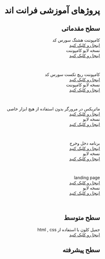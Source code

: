 <div dir="auto">
<h1>پروژهای آموزشی فرانت اند </h1>
<h2>سطح مقدماتی</h2>

<p>
کامپوننت هشتگ  سورس کد
<br>
<a href="https://github.com/mehdigudy/hashtagComponent"> اینجا رو کلیک کنید </a>
<br>
نسخه لایو کامپوننت
<br>
<a href="https://mehdigudy.github.io/hashtagComponent"/> اینجا رو کلیک کنید </a>
</p>
<br>

<p>
کامپوننت ریچ تکست سورس کد 
<br>
<a href="https://github.com/mehdigudy/richTextComponent"> اینجا رو کلیک کنید </a>
<br>
نسخه لایو کامپوننت
<br>
<a href="https://mehdigudy.github.io/richTextComponent"/> اینجا رو کلیک کنید </a>
</p>
<br>

<p>
ماتریکس در مرورگر بدون استفاده از هیچ ابزار خاصی 
<br>
<a href="https://github.com/mehdigudy/matrix"> اینجا رو کلیک کنید </a>
<br>
نسخه لایو
<br>
<a href="https://mehdigudy.github.io/matrix"/> اینجا رو کلیک کنید </a>
</p>
<br>

<p>
برنامه دخل وخرج 
<br>
<a href="https://github.com/mehdigudy/BudgeTracker"> اینجا رو کلیک کنید </a>
<br>
نسخه لایو
<br>
<a href="https://mehdigudy.github.io/BudgeTracker/"/> اینجا رو کلیک کنید </a>
</p>
<br>

<p dir="rtl">
landing page 
<br>
<a href="https://github.com/mehdigudy/landingPage"> اینجا رو کلیک کنید </a>
<br>
نسخه لایو
<br>
<a href="https://mehdigudy.github.io/landingPage/"/> اینجا رو کلیک کنید </a>
</p>
<br>

<h2>سطح متوسط</h2>

<p>
جمیل کلون با استفاده از html , css 
<br>
<a href="https://github.com/mehdigudy/gmailClone"> اینجا رو کلیک کنید </a>
<br>
</p>
<h2>سطح پیشرفته</h2>
<br>

</div>
